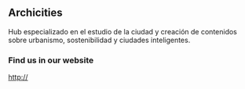 ## Archicities

Hub especializado en el estudio de la ciudad y creación de contenidos sobre urbanismo, sostenibilidad y ciudades inteligentes.

### Find us in our website

[http://](http://)
